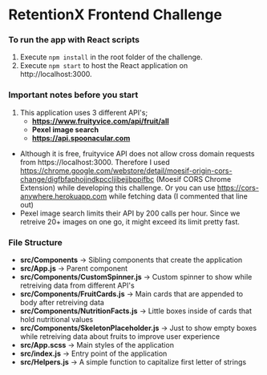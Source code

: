 # RetentionX Frontend Challenge
### To run the app with React scripts

1. Execute `npm install` in the root folder of the challenge.
2. Execute `npm start` to host the React application on http://localhost:3000.

### Important notes before you start

1. This application uses 3 different API's;
    - **https://www.fruityvice.com/api/fruit/all**
    - **Pexel image search**
    - **https://api.spoonacular.com**

- Although it is free, fruityvice API does not allow cross domain requests from https://localhost:3000. Therefore I used https://chrome.google.com/webstore/detail/moesif-origin-cors-change/digfbfaphojjndkpccljibejjbppifbc (Moesif CORS Chrome Extension) while developing this challenge. Or you can use https://cors-anywhere.herokuapp.com while fetching data (I commented that line out)
- Pexel image search limits their API by 200 calls per hour. Since we retreive 20+ images on one go, it might exceed its limit pretty fast.

### File Structure
- **src/Components** -> Sibling components that create the application
- **src/App.js** -> Parent component
- **src/Components/CustomSpinner.js** -> Custom spinner to show while retreiving data from different API's
- **src/Components/FruitCards.js** -> Main cards that are appended to body after retreiving data
- **src/Components/NutritionFacts.js** -> Little boxes inside of cards that hold nutritional values
- **src/Components/SkeletonPlaceholder.js** -> Just to show empty boxes while retreiving data about fruits to improve user experience
- **src/App.scss** -> Main styles of the application
- **src/index.js** -> Entry point of the application
- **src/Helpers.js** -> A simple function to capitalize first letter of strings
